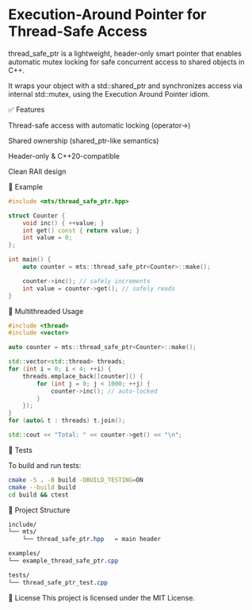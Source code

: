 # Execution-Around Pointer for Thread-Safe Access

thread_safe_ptr is a lightweight, header-only smart pointer that enables automatic mutex locking for safe concurrent access to shared objects in C++.

It wraps your object with a std::shared_ptr and synchronizes access via internal std::mutex, using the Execution Around Pointer idiom.

✅ Features

Thread-safe access with automatic locking (operator->)

Shared ownership (shared_ptr-like semantics)

Header-only & C++20-compatible

Clean RAII design

🔧 Example

```cpp
#include <mts/thread_safe_ptr.hpp>

struct Counter {
    void inc() { ++value; }
    int get() const { return value; }
    int value = 0;
};

int main() {
    auto counter = mts::thread_safe_ptr<Counter>::make();

    counter->inc(); // safely increments
    int value = counter->get(); // safely reads
}
```

🚀 Multithreaded Usage

```cpp
#include <thread>
#include <vector>

auto counter = mts::thread_safe_ptr<Counter>::make();

std::vector<std::thread> threads;
for (int i = 0; i < 4; ++i) {
    threads.emplace_back([counter]() {
        for (int j = 0; j < 1000; ++j) {
            counter->inc(); // auto-locked
        }
    });
}
for (auto& t : threads) t.join();

std::cout << "Total: " << counter->get() << "\n";
```

🧪 Tests

To build and run tests:

```bash
cmake -S . -B build -DBUILD_TESTING=ON
cmake --build build
cd build && ctest
```

📁 Project Structure

```css
include/
└── mts/
    └── thread_safe_ptr.hpp   ← main header

examples/
└── example_thread_safe_ptr.cpp

tests/
└── thread_safe_ptr_test.cpp
```

📜 License
This project is licensed under the MIT License.

